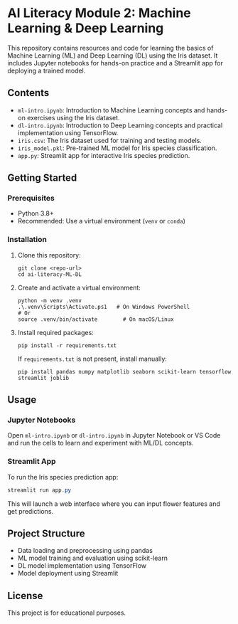 # AI Literacy Module 2: Machine Learning & Deep Learning

This repository contains resources and code for learning the basics of Machine Learning (ML) and Deep Learning (DL) using the Iris dataset. It includes Jupyter notebooks for hands-on practice and a Streamlit app for deploying a trained model.

## Contents

- `ml-intro.ipynb`: Introduction to Machine Learning concepts and hands-on exercises using the Iris dataset.
- `dl-intro.ipynb`: Introduction to Deep Learning concepts and practical implementation using TensorFlow.
- `iris.csv`: The Iris dataset used for training and testing models.
- `iris_model.pkl`: Pre-trained ML model for Iris species classification.
- `app.py`: Streamlit app for interactive Iris species prediction.

## Getting Started

### Prerequisites
- Python 3.8+
- Recommended: Use a virtual environment (`venv` or `conda`)

### Installation
1. Clone this repository:
   ```
   git clone <repo-url>
   cd ai-literacy-ML-DL
   ```
2. Create and activate a virtual environment:
   ```
   python -m venv .venv
   .\.venv\Scripts\Activate.ps1   # On Windows PowerShell
   # Or
   source .venv/bin/activate        # On macOS/Linux
   ```
3. Install required packages:
   ```
   pip install -r requirements.txt
   ```
   If `requirements.txt` is not present, install manually:
   ```
   pip install pandas numpy matplotlib seaborn scikit-learn tensorflow streamlit joblib
   ```

## Usage

### Jupyter Notebooks
Open `ml-intro.ipynb` or `dl-intro.ipynb` in Jupyter Notebook or VS Code and run the cells to learn and experiment with ML/DL concepts.

### Streamlit App
To run the Iris species prediction app:
```powershell
streamlit run app.py
```
This will launch a web interface where you can input flower features and get predictions.

## Project Structure
- Data loading and preprocessing using pandas
- ML model training and evaluation using scikit-learn
- DL model implementation using TensorFlow
- Model deployment using Streamlit

## License
This project is for educational purposes.
